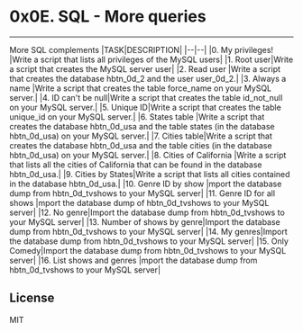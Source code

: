 # 0x0E. SQL - More queries
---
More SQL complements
|TASK|DESCRIPTION|
|--|--|
|0. My privileges! |Write a script that lists all privileges of the MySQL users|
|1. Root user|Write a script that creates the MySQL server user|
|2. Read user |Write a script that creates the database hbtn_0d_2 and the user user_0d_2.|
|3. Always a name |Write a script that creates the table force_name on your MySQL server.|
|4. ID can't be null|Write a script that creates the table id_not_null on your MySQL server.|
|5. Unique ID|Write a script that creates the table unique_id on your MySQL server.|
|6. States table |Write a script that creates the database hbtn_0d_usa and the table states (in the database hbtn_0d_usa) on your MySQL server.|
|7. Cities table|Write a script that creates the database hbtn_0d_usa and the table cities (in the database hbtn_0d_usa) on your MySQL server.|
|8. Cities of California |Write a script that lists all the cities of California that can be found in the database hbtn_0d_usa.|
|9. Cities by States|Write a script that lists all cities contained in the database hbtn_0d_usa.|
|10. Genre ID by show |mport the database dump from hbtn_0d_tvshows to your MySQL server|
|11. Genre ID for all shows |mport the database dump of hbtn_0d_tvshows to your MySQL server|
|12. No genre|Import the database dump from hbtn_0d_tvshows to your MySQL server|
|13. Number of shows by genre|Import the database dump from hbtn_0d_tvshows to your MySQL server|
|14. My genres|Import the database dump from hbtn_0d_tvshows to your MySQL server|
|15. Only Comedy|Import the database dump from hbtn_0d_tvshows to your MySQL server|
|16. List shows and genres |mport the database dump from hbtn_0d_tvshows to your MySQL server|

## License

MIT